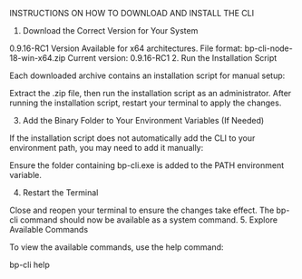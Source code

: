 INSTRUCTIONS ON HOW TO DOWNLOAD AND INSTALL THE CLI

1. Download the Correct Version for Your System

0.9.16-RC1
Version
Available for x64 architectures.
File format: bp-cli-node-18-win-x64.zip
Current version: 0.9.16-RC1
2. Run the Installation Script

Each downloaded archive contains an installation script for manual setup:

Extract the .zip file, then run the installation script as an administrator.
After running the installation script, restart your terminal to apply the changes.

3. Add the Binary Folder to Your Environment Variables (If Needed)

If the installation script does not automatically add the CLI to your environment path, you may need to add it manually:

Ensure the folder containing bp-cli.exe is added to the PATH environment variable.

4. Restart the Terminal

Close and reopen your terminal to ensure the changes take effect. The bp-cli command should now be available as a system command.
5. Explore Available Commands

To view the available commands, use the help command:

bp-cli help